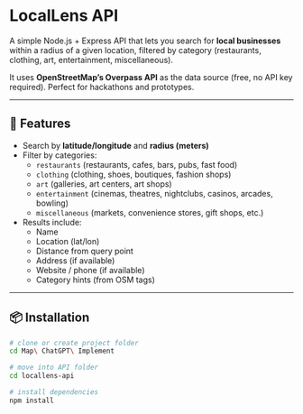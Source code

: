 # LocalLens API

A simple Node.js + Express API that lets you search for **local businesses** within a radius of a given location, filtered by category (restaurants, clothing, art, entertainment, miscellaneous).  

It uses **OpenStreetMap’s Overpass API** as the data source (free, no API key required). Perfect for hackathons and prototypes.

---

## 🚀 Features
- Search by **latitude/longitude** and **radius (meters)**
- Filter by categories:
  - `restaurants` (restaurants, cafes, bars, pubs, fast food)
  - `clothing` (clothing, shoes, boutiques, fashion shops)
  - `art` (galleries, art centers, art shops)
  - `entertainment` (cinemas, theatres, nightclubs, casinos, arcades, bowling)
  - `miscellaneous` (markets, convenience stores, gift shops, etc.)
- Results include:
  - Name
  - Location (lat/lon)
  - Distance from query point
  - Address (if available)
  - Website / phone (if available)
  - Category hints (from OSM tags)

---

## 📦 Installation

```bash
# clone or create project folder
cd Map\ ChatGPT\ Implement

# move into API folder
cd locallens-api

# install dependencies
npm install
